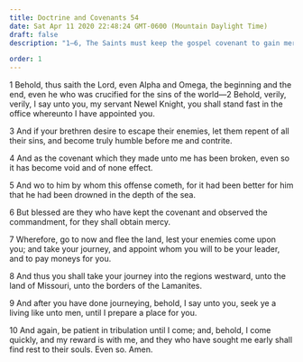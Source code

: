 ```yaml
---
title: Doctrine and Covenants 54
date: Sat Apr 11 2020 22:48:24 GMT-0600 (Mountain Daylight Time)
draft: false
description: "1–6, The Saints must keep the gospel covenant to gain mercy; 7–10, They must be patient in tribulation."

order: 1
---
```

    
1 Behold, thus saith the Lord, even Alpha and Omega, the beginning and the end, even he who was crucified for the sins of the world—2 Behold, verily, verily, I say unto you, my servant Newel Knight, you shall stand fast in the office whereunto I have appointed you.

3 And if your brethren desire to escape their enemies, let them repent of all their sins, and become truly humble before me and contrite.

4 And as the covenant which they made unto me has been broken, even so it has become void and of none effect.

5 And wo to him by whom this offense cometh, for it had been better for him that he had been drowned in the depth of the sea.

6 But blessed are they who have kept the covenant and observed the commandment, for they shall obtain mercy.

7 Wherefore, go to now and flee the land, lest your enemies come upon you; and take your journey, and appoint whom you will to be your leader, and to pay moneys for you.

8 And thus you shall take your journey into the regions westward, unto the land of Missouri, unto the borders of the Lamanites.

9 And after you have done journeying, behold, I say unto you, seek ye a living like unto men, until I prepare a place for you.

10 And again, be patient in tribulation until I come; and, behold, I come quickly, and my reward is with me, and they who have sought me early shall find rest to their souls. Even so. Amen.
